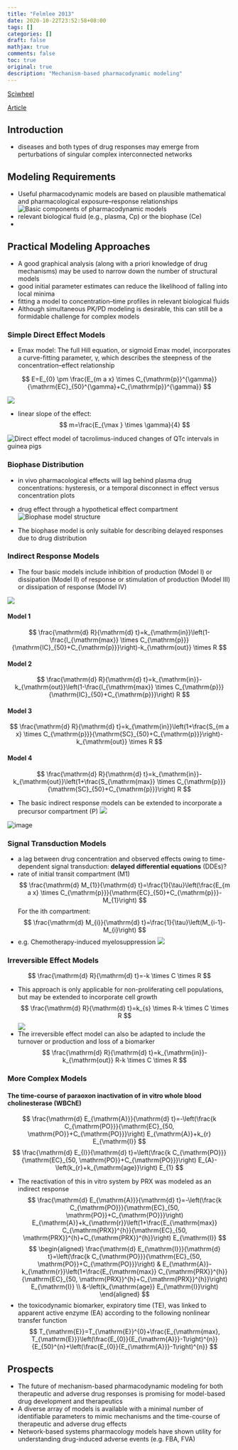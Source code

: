 ```yaml
---
title: "Felmlee 2013"
date: 2020-10-22T23:52:58+08:00
tags: []
categories: []
draft: false
mathjax: true
comments: false
toc: true
original: true
description: "Mechanism-based pharmacodynamic modeling"
---
```


[Sciwheel](https://sciwheel.com/work/#/items/5848333)

[Article](https://www.ncbi.nlm.nih.gov/pmc/articles/PMC3684160/)

<!--more-->

## Introduction
* diseases and both types of drug responses may emerge from perturbations of singular complex interconnected networks
## Modeling Requirements
* Useful pharmacodynamic models are based on plausible mathematical and pharmacological exposure–response relationships
![](https://www.ncbi.nlm.nih.gov/pmc/articles/PMC3684160/bin/nihms472103f1.jpg "Basic components of pharmacodynamic models")
* relevant biological fluid (e.g., plasma, Cp) or the biophase (Ce)
*
## Practical Modeling Approaches
* A good graphical analysis (along with a priori knowledge of drug mechanisms) may be used to narrow down the number of structural models
* good initial parameter estimates can reduce the likelihood of falling into local minima
* fitting a model to concentration–time profiles in relevant biological fluids
* Although simultaneous PK/PD modeling is desirable, this can still be a formidable challenge for complex models

### Simple Direct Effect Models
* Emax model: The full Hill equation, or sigmoid Emax model, incorporates a curve-fitting parameter, γ, which describes the steepness of the concentration–effect relationship

$$
E=E_{0} \pm \frac{E_{m a x} \times C_{\mathrm{p}}^{\gamma}}{\mathrm{EC}_{50}^{\gamma}+C_{\mathrm{p}}^{\gamma}}
$$

![](https://www.ncbi.nlm.nih.gov/pmc/articles/PMC3684160/bin/nihms472103f2.jpg)

* linear slope of the effect:
$$
m=\frac{E_{\max } \times \gamma}{4}
$$

![](https://www.ncbi.nlm.nih.gov/pmc/articles/PMC3684160/bin/nihms472103f3.jpg "Direct effect model of tacrolimus-induced changes of QTc intervals in guinea pigs")

### Biophase Distribution
* in vivo pharmacological effects will lag behind plasma drug concentrations: hysteresis, or a temporal disconnect in effect versus concentration plots
*  drug effect through a hypothetical effect compartment
![](https://www.ncbi.nlm.nih.gov/pmc/articles/PMC3684160/bin/nihms472103f4.jpg "Biophase model structure")

* The biophase model is only suitable for describing delayed responses due to drug distribution

### Indirect Response Models
* The four basic models include inhibition of production (Model I) or dissipation (Model II) of response or stimulation of production (Model III) or dissipation of response (Model IV)

![](https://www.ncbi.nlm.nih.gov/pmc/articles/PMC3684160/bin/nihms472103f5.jpg)

#### Model 1
$$
\frac{\mathrm{d} R}{\mathrm{d} t}=k_{\mathrm{in}}\left(1-\frac{I_{\mathrm{max}} \times C_{\mathrm{p}}}{\mathrm{IC}_{50}+C_{\mathrm{p}}}\right)-k_{\mathrm{out}} \times R
$$

#### Model 2
$$
\frac{\mathrm{d} R}{\mathrm{d} t}=k_{\mathrm{in}}-k_{\mathrm{out}}\left(1-\frac{I_{\mathrm{max}} \times C_{\mathrm{p}}}{\mathrm{IC}_{50}+C_{\mathrm{p}}}\right) R
$$

#### Model 3
$$
\frac{\mathrm{d} R}{\mathrm{d} t}=k_{\mathrm{in}}\left(1+\frac{S_{m a x} \times C_{\mathrm{p}}}{\mathrm{SC}_{50}+C_{\mathrm{p}}}\right)-k_{\mathrm{out}} \times R
$$

#### Model 4
$$
\frac{\mathrm{d} R}{\mathrm{d} t}=k_{\mathrm{in}}-k_{\mathrm{out}}\left(1+\frac{S_{\mathrm{max}} \times C_{\mathrm{p}}}{\mathrm{SC}_{50}+C_{\mathrm{p}}}\right) R
$$


* The basic indirect response models can be extended to incorporate a precursor compartment (P)
![](https://www.ncbi.nlm.nih.gov/pmc/articles/PMC3684160/bin/nihms472103f6.jpg)

![image](https://user-images.githubusercontent.com/40054455/96898411-40e6a380-14c2-11eb-9b17-be0d12f169e4.png)

### Signal Transduction Models
* a lag between drug concentration and observed effects owing to time-dependent signal transduction: **delayed differential equations** (DDEs)?
* rate of initial transit compartment (M1)
$$
\frac{\mathrm{d} M_{1}}{\mathrm{d} t}=\frac{1}{\tau}\left(\frac{E_{m a x} \times C_{\mathrm{p}}}{\mathrm{EC}_{50}+C_{\mathrm{p}}}-M_{1}\right)
$$
For the ith compartment:
$$
\frac{\mathrm{d} M_{i}}{\mathrm{d} t}=\frac{1}{\tau}\left(M_{i-1}-M_{i}\right)
$$
* e.g. Chemotherapy-induced myelosuppression
![](https://www.ncbi.nlm.nih.gov/pmc/articles/PMC3684160/bin/nihms472103f7.jpg)

### Irreversible Effect Models
$$
\frac{\mathrm{d} R}{\mathrm{d} t}=-k \times C \times R
$$
* This approach is only applicable for non-proliferating cell populations, but may be extended to incorporate cell growth
$$
\frac{\mathrm{d} R}{\mathrm{d} t}=k_{s} \times R-k \times C \times R
$$
![](https://www.ncbi.nlm.nih.gov/pmc/articles/PMC3684160/bin/nihms472103f8.jpg)
* The irreversible effect model can also be adapted to include the turnover or production and loss of a biomarker
$$
\frac{\mathrm{d} R}{\mathrm{d} t}=k_{\mathrm{in}}-k_{\mathrm{out}} R-k \times C \times R
$$

### More Complex Models
#### The time-course of paraoxon inactivation of in vitro whole blood cholinesterase (WBChE)
$$
\frac{\mathrm{d} E_{\mathrm{A}}}{\mathrm{d} t}=-\left(\frac{k C_{\mathrm{PO}}}{\mathrm{EC}_{50, \mathrm{PO}}+C_{\mathrm{PO}}}\right) E_{\mathrm{A}}+k_{r} E_{\mathrm{I}}
$$
$$
\frac{\mathrm{d} E_{I}}{\mathrm{d} t}=\left(\frac{k C_{\mathrm{PO}}}{\mathrm{EC}_{50, \mathrm{PO}}+C_{\mathrm{PO}}}\right) E_{A}-\left(k_{r}+k_{\mathrm{age}}\right) E_{1}
$$
* The reactivation of this in vitro system by PRX was modeled as an indirect response
$$
\frac{\mathrm{d} E_{\mathrm{A}}}{\mathrm{d} t}=-\left(\frac{k C_{\mathrm{PO}}}{\mathrm{EC}_{50, \mathrm{PO}}+C_{\mathrm{PO}}}\right) E_{\mathrm{A}}+k_{\mathrm{r}}\left(1+\frac{E_{\mathrm{max}} C_{\mathrm{PRX}}^{h}}{\mathrm{EC}_{50, \mathrm{PRX}}^{h}+C_{\mathrm{PRX}}^{h}}\right) E_{\mathrm{I}}
$$
$$
\begin{aligned} \frac{\mathrm{d} E_{\mathrm{I}}}{\mathrm{d} t}=\left(\frac{k C_{\mathrm{PO}}}{\mathrm{EC}_{50, \mathrm{PO}}+C_{\mathrm{PO}}}\right) & E_{\mathrm{A}}-k_{\mathrm{r}}\left(1+\frac{E_{\mathrm{max}} C_{\mathrm{PRX}}^{h}}{\mathrm{EC}_{50, \mathrm{PRX}}^{h}+C_{\mathrm{PRX}}^{h}}\right) E_{\mathrm{I}} \\ &-\left(k_{\mathrm{age}} E_{\mathrm{I}}\right) \end{aligned}
$$
* the toxicodynamic biomarker, expiratory time (TE), was linked to apparent active enzyme (EA) according to the following nonlinear transfer function
$$
T_{\mathrm{E}}=T_{\mathrm{E}}^{0}+\frac{E_{\mathrm{max}, T_{\mathrm{E}}}\left(\frac{E_{0}}{E_{\mathrm{A}}}-1\right)^{n}}{E_{50}^{n}+\left(\frac{E_{0}}{E_{\mathrm{A}}}-1\right)^{n}}
$$

## Prospects
* The future of mechanism-based pharmacodynamic modeling for both therapeutic and adverse drug responses is promising for model-based drug development and therapeutics
* A diverse array of models is available with a minimal number of identifiable parameters to mimic mechanisms and the time-course of therapeutic and adverse drug effects
* Network-based systems pharmacology models have shown utility for understanding drug-induced adverse events (e.g. FBA, FVA)
